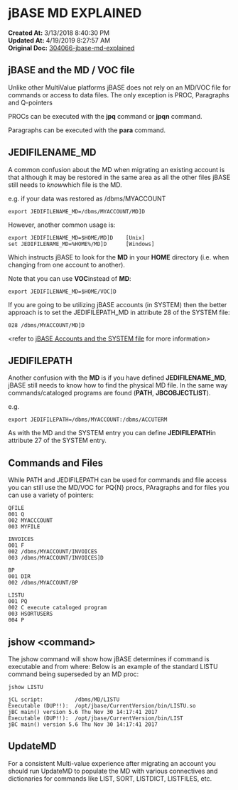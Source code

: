 # jBASE MD EXPLAINED

**Created At:** 3/13/2018 8:40:30 PM  
**Updated At:** 4/19/2019 8:27:57 AM  
**Original Doc:** [304066-jbase-md-explained](https://docs.jbase.com/coding-corner/304066-jbase-md-explained)  


## jBASE and the MD / VOC file

Unlike other MultiValue platforms jBASE does not rely on an MD/VOC file for commands or access to data files. The only exception is PROC, Paragraphs and Q-pointers

PROCs can be executed with the **jpq** command or **jpqn** command.

Paragraphs can be executed with the **para** command.

## JEDIFILENAME\_MD

A common confusion about the MD when migrating an existing account is that although it may be restored in the same area as all the other files jBASE still needs to *know*which file is the MD.

e.g. if your data was restored as /dbms/MYACCOUNT

```
export JEDIFILENAME_MD=/dbms/MYACCOUNT/MD]D
```

However, another common usage is:

```
export JEDIFILENAME_MD=$HOME/MD]D    [Unix]
set JEDIFILENAME_MD=%HOME%/MD]D      [Windows]
```

Which instructs jBASE to look for the **MD** in your **HOME** directory (i.e. when changing from one account to another).

Note that you can use **VOC**instead of **MD**:

```
export JEDIFILENAME_MD=$HOME/VOC]D
```

If you are going to be utilizing jBASE accounts (in SYSTEM) then the better approach is to set the JEDIFILEPATH\_MD in attribute 28 of the SYSTEM file:

```
028 /dbms/MYACCOUNT/MD]D
```

&lt;refer to [jBASE Accounts and the SYSTEM file](317964-system-file) for more information&gt;



## JEDIFILEPATH

Another confusion with the **MD** is if you have defined **JEDIFILENAME\_MD**, jBASE still needs to know how to find the physical MD file. In the same way commands/cataloged programs are found (**PATH**, **JBCOBJECTLIST**).

e.g.

```
export JEDIFILEPATH=/dbms/MYACCOUNT:/dbms/ACCUTERM
```

As with the MD and the SYSTEM entry you can define **JEDIFILEPATH**in attribute 27 of the SYSTEM entry.



## Commands and Files

While PATH and JEDIFILEPATH can be used for commands and file access you can still use the MD/VOC for PQ{N} procs, PAragraphs and for files you can use a variety of pointers:

```
QFILE
001 Q
002 MYACCCOUNT
003 MYFILE
```

```
INVOICES
001 F
002 /dbms/MYACCOUNT/INVOICES
003 /dbms/MYACCOUNT/INVOICES]D
```

```
BP
001 DIR
002 /dbms/MYACCOUNT/BP
```

```
LISTU
001 PQ
002 C execute cataloged program
003 HSORTUSERS
004 P
```



## jshow &lt;command&gt;

The jshow command will show how jBASE determines if command is executable and from where: Below is an example of the standard LISTU command being superseded by an MD proc:

```
jshow LISTU

jCL script:          /dbms/MD/LISTU
Executable (DUP!!):  /opt/jbase/CurrentVersion/bin/LISTU.so
jBC main() version 5.6 Thu Nov 30 14:17:41 2017
Executable (DUP!!):  /opt/jbase/CurrentVersion/bin/LIST
jBC main() version 5.6 Thu Nov 30 14:17:41 2017
```



## UpdateMD

For a consistent Multi-value experience after migrating an account you should run UpdateMD to populate the MD with various connectives and dictionaries for commands like LIST, SORT, LISTDICT, LISTFILES, etc.
